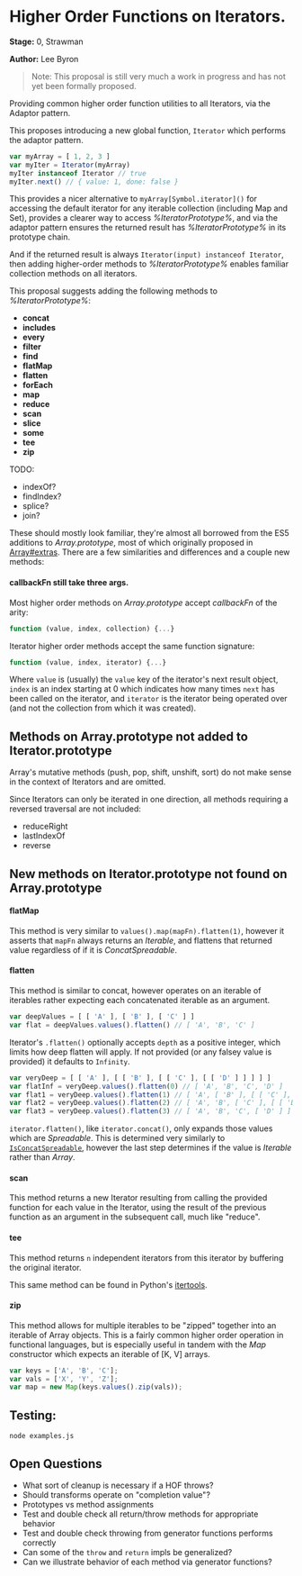 # Higher Order Functions on Iterators.

**Stage:** 0, Strawman

**Author:** Lee Byron

> Note: This proposal is still very much a work in progress and has not yet been
formally proposed.

Providing common higher order function utilities to all Iterators, via the
Adaptor pattern.

This proposes introducing a new global function, `Iterator` which performs the
adaptor pattern.

```js
var myArray = [ 1, 2, 3 ]
var myIter = Iterator(myArray)
myIter instanceof Iterator // true
myIter.next() // { value: 1, done: false }
```

This provides a nicer alternative to `myArray[Symbol.iterator]()` for accessing
the default iterator for any iterable collection (including Map and Set),
provides a clearer way to access *%IteratorPrototype%*, and via the adaptor
pattern ensures the returned result has *%IteratorPrototype%* in its prototype
chain.

And if the returned result is always `Iterator(input) instanceof Iterator`, then
adding higher-order methods to *%IteratorPrototype%* enables familiar collection
methods on all iterators.

This proposal suggests adding the following methods to *%IteratorPrototype%*:

 * **concat**
 * **includes**
 * **every**
 * **filter**
 * **find**
 * **flatMap**
 * **flatten**
 * **forEach**
 * **map**
 * **reduce**
 * **scan**
 * **slice**
 * **some**
 * **tee**
 * **zip**

TODO:

 * indexOf?
 * findIndex?
 * splice?
 * join?


These should mostly look familiar, they're almost all borrowed from the ES5
additions to *Array.prototype*, most of which originally proposed in [Array#extras](https://blogs.msdn.microsoft.com/ie/2010/12/13/ecmascript-5-part-2-array-extras/).
There are a few similarities and differences and a couple new methods:


#### callbackFn still take three args.

Most higher order methods on *Array.prototype* accept *callbackFn* of the arity:

```js
function (value, index, collection) {...}
```

Iterator higher order methods accept the same function signature:

```js
function (value, index, iterator) {...}
```

Where `value` is (usually) the `value` key of the iterator's next result object,
`index` is an index starting at 0 which indicates how many times `next` has been
called on the iterator, and `iterator` is the iterator being operated over (and
not the collection from which it was created).

## Methods on Array.prototype not added to Iterator.prototype

Array's mutative methods (push, pop, shift, unshift, sort) do not make sense in
the context of Iterators and are omitted.

Since Iterators can only be iterated in one direction, all methods requiring
a reversed traversal are not included:

 * reduceRight
 * lastIndexOf
 * reverse


## New methods on Iterator.prototype not found on Array.prototype

#### flatMap

This method is very similar to `values().map(mapFn).flatten(1)`, however it
asserts that `mapFn` always returns an *Iterable*, and flattens that returned
value regardless of if it is *ConcatSpreadable*.

#### flatten

This method is similar to concat, however operates on an iterable of iterables
rather expecting each concatenated iterable as an argument.

```js
var deepValues = [ [ 'A' ], [ 'B' ], [ 'C' ] ]
var flat = deepValues.values().flatten() // [ 'A', 'B', 'C' ]
```

Iterator's `.flatten()` optionally accepts `depth` as a positive integer, which
limits how deep flatten will apply. If not provided (or any falsey value is
provided) it defaults to `Infinity`.

```js
var veryDeep = [ [ 'A' ], [ [ 'B' ], [ [ 'C' ], [ [ 'D' ] ] ] ] ]
var flatInf = veryDeep.values().flatten(0) // [ 'A', 'B', 'C', 'D' ]
var flat1 = veryDeep.values().flatten(1) // [ 'A', [ 'B' ], [ [ 'C' ], [ [ 'D' ] ] ] ]
var flat2 = veryDeep.values().flatten(2) // [ 'A', 'B', [ 'C' ], [ [ 'D' ] ] ]
var flat3 = veryDeep.values().flatten(3) // [ 'A', 'B', 'C', [ 'D' ] ]
```

`iterator.flatten()`, like `iterator.concat()`, only expands those values which
are *Spreadable*. This is determined very similarly to [`IsConcatSpreadable`](https://tc39.github.io/ecma262/#sec-isconcatspreadable), however the last step determines if the value is *Iterable*
rather than *Array*.

#### scan

This method returns a new Iterator resulting from calling the provided function
for each value in the Iterator, using the result of the previous function as an
argument in the subsequent call, much like "reduce".

#### tee

This method returns `n` independent iterators from this iterator by buffering
the original iterator.

This same method can be found in Python's [itertools](https://docs.python.org/2/library/itertools.html#itertools.tee).

#### zip

This method allows for multiple iterables to be "zipped" together into an
iterable of Array objects. This is a fairly common higher order operation in
functional languages, but is especially useful in tandem with the *Map*
constructor which expects an iterable of [K, V] arrays.

```js
var keys = ['A', 'B', 'C'];
var vals = ['X', 'Y', 'Z'];
var map = new Map(keys.values().zip(vals));
```


## Testing:

```
node examples.js
```


## Open Questions

 * What sort of cleanup is necessary if a HOF throws?
 * Should transforms operate on "completion value"?
 * Prototypes vs method assignments
 * Test and double check all return/throw methods for appropriate behavior
 * Test and double check throwing from generator functions performs correctly
 * Can some of the `throw` and `return` impls be generalized?
 * Can we illustrate behavior of each method via generator functions?
